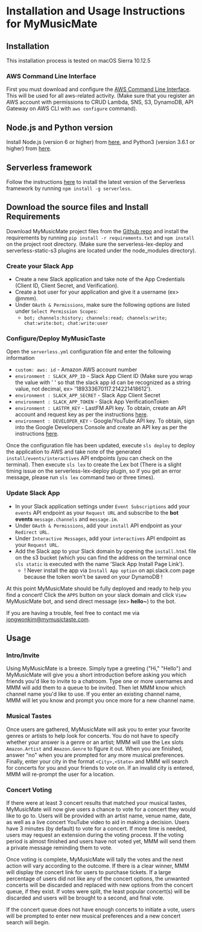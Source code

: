 # Installation and Usage Instructions for MyMusicMate

## Installation
This installation process is tested on macOS Sierra 10.12.5

### AWS Command Line Interface
First you must download and configure the [AWS Command Line Interface](https://aws.amazon.com/cli/). This will be used for all aws-related activity. (Make sure that you register an AWS account with permissions to CRUD Lambda, SNS, S3, DynamoDB, API Gateway on AWS CLI with `aws configure` command).

## Node.js and Python version
Install Node.js (version 6 or higher) from [here](https://nodejs.org/en/download/), and Python3 (version 3.6.1 or higher) from [here](https://www.python.org/downloads/release/python-361/).

## Serverless framework
Follow the instructions [here](https://serverless.com/framework/docs/providers/aws/guide/installation/) to install the latest version of the Serverless framework by running `npm install -g serverless`.

## Download the source files and Install Requirements
Download MyMusicMate project files from the [Github repo](https://github.com/MyMusicTaste/my-music-mate) and install the requirements by running `pip install -r requirements.txt` and `npm install` on the project root directory. (Make sure the serverless-lex-deploy and serverless-static-s3 plugins are located under the node_modules directory).

### Create your Slack App
- Create a new Slack application and take note of the App Credentials (Client ID, Client Secret, and Verification).
- Create a bot user for your application and give it a username (ex> @mmm).
- Under `OAuth & Permissions`, make sure the following options are listed under `Select Permission Scopes`:
  - `bot; channels:history; channels:read; channels:write; chat:write:bot; chat:write:user`
  
### Configure/Deploy MyMusicTaste
Open the `serverless.yml` configuration file and enter the following information
- `custom: aws: id` - Amazon AWS account number
- `environment : SLACK_APP_ID` - Slack App Client ID (Make sure you wrap the value with ' ' so that the slack app id can be recognized as a string value, not decimal, ex> '189333670117.214221418612').
- `environment : SLACK_APP_SECRET` -  Slack App Client Secret
- `environment : SLACK_APP_TOKEN` -  Slack App VerificationToken 
- `environment : LASTFM_KEY` - LastFM API key.  To obtain, create an API account and request key as per the instructions [here](http://www.last.fm/api).
- `environment : DEVELOPER_KEY` - Google/YouTube API key. To obtain, sign into the Google Developers Console and create an API key as per the instructions [here](https://developers.google.com/youtube/registering_an_application#Create_API_Keys).

Once the configuration file has been updated, execute `sls deploy` to deploy the application to AWS and take note of the generated `install/events/interactives` API endpoints (you can check on the terminal). Then execute `sls lex` to create the Lex bot (There is a slight timing issue on the serverless-lex-deploy plugin, so if you get an error message, please run `sls lex` command two or three times).

### Update Slack App
- In your Slack application settings under `Event Subscriptions` add your `events` API endpoint as your `Request URL` and subscribe to the <strong>bot events</strong> `message.channels` and `message.im`.
- Under `OAuth & Permissions`, add your `install` API endpoint as your `Redirect URL`.
- Under `Interactive Messages`, add your `interactives` API endpoint as your `Request URL`.
- Add the Slack app to your Slack domain by opening the `install.html` file on the s3 bucket (which you can find the address on the terminal once `sls static` is executed with the name 'Slack App Install Page Link').
  - ! Never install the app via `Install App option` on api.slack.com page because the token won't be saved on your DynamoDB !

At this point MyMusicMate should be fully deployed and ready to help you find a concert! Click the `APPS` button on your slack domain and click `View` MyMusicMate bot, and send direct message (ex><strong> hello~</strong>) to the bot.

If you are having a trouble, feel free to contact me via [jongwonkim@mymusictaste.com](jongwonkim@mymusictaste.com).

## Usage
### Intro/Invite
Using MyMusicMate is a breeze. Simply type a greeting ("Hi," "Hello") and MyMusicMate will give you a short introduction before asking you which friends you'd like to invite to a chatroom. Type one or more usernames and MMM will add them to a queue to be invited. Then let MMM know which channel name you'd like to use.  If you enter an existing channel name, MMM will let you know and prompt you once more for a new channel name.
### Musical Tastes
Once users are gathered, MyMusicMate will ask you to enter your favorite genres or artists to help look for concerts.  You do not have to specify whether your answer is a genre or an artist; MMM will use the Lex slots `Amazon.Artist` and `Amazon.Genre` to figure it out. When you are finished, answer "no" when you are prompted for any more musical preferences. Finally, enter your city in the format `<City>,<State>` and MMM will search for concerts for you and your friends to vote on. If an invalid city is entered, MMM will re-prompt the user for a location.
### Concert Voting
If there were at least 3 concert results that matched your musical tastes, MyMusicMate will now give users a chance to vote for a concert they would like to go to.  Users will be provided with an artist name, venue name, date, as well as a live concert YouTube video to aid in making a decision.  Users have 3 minutes (by default) to vote for a concert. If more time is needed, users may request an extension during the voting process.  If the voting period is almost finished and users have not voted yet, MMM will send them a private message reminding them to vote.

Once voting is complete, MyMusicMate will tally the votes and the next action will vary according to the outcome. If there is a clear winner, MMM will display the concert link for users to purchase tickets.  If a large percentage of users did not like any of the concert options, the unwanted concerts will be discarded and replaced with new options from the concert queue, if they exist.  If votes were split, the least popular concert(s) will be discarded and users will be brought to a second, and final vote.

If the concert queue does not have enough concerts to initiate a vote, users will be prompted to enter new musical preferences and a new concert search will begin.

